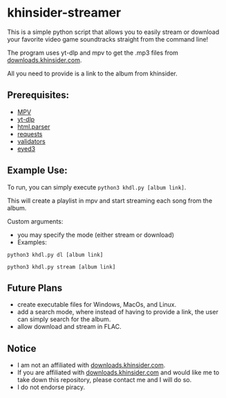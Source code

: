 # khinsider-streamer

This is a simple python script that allows you to easily stream or download your favorite video game soundtracks straight from the command line!

The program uses yt-dlp and mpv to get the .mp3 files from [downloads.khinsider.com](https://downloads.khinsider.com/).

All you need to provide is a link to the album from khinsider.

## Prerequisites: 

* [MPV](https://mpv.io)
* [yt-dlp](https://github.com/yt-dlp/yt-dlp)
* [html.parser](https://docs.python.org/3/library/html.parser.html#module-html.parser)
* [requests](https://pypi.org/project/requests/)
* [validators](https://pypi.org/project/validators/)
* [eyed3](https://pypi.org/project/eyed3/)

## Example Use: 

To run, you can simply execute `python3 khdl.py [album link]`.

This will create a playlist in mpv and start streaming each song from the album.

Custom arguments:
* you may specify the mode (either stream or download)
* Examples: 

`python3 khdl.py dl [album link]`

`python3 khdl.py stream [album link]`

## Future Plans

* create executable files for Windows, MacOs, and Linux.
* add a search mode, where instead of having to provide a link, the user can simply search for the album.
* allow download and stream in FLAC.

## Notice

* I am not an affiliated with [downloads.khinsider.com](https://downloads.khinsider.com/).
* If you are affiliated with [downloads.khinsider.com](https://downloads.khinsider.com/) and would like me to take down this repository, please contact me and I will do so.
* I do not endorse piracy.